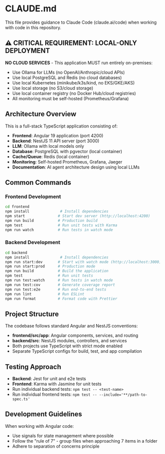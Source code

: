 # CLAUDE.md

This file provides guidance to Claude Code (claude.ai/code) when working with code in this repository.

## ⚠️ CRITICAL REQUIREMENT: LOCAL-ONLY DEPLOYMENT
**NO CLOUD SERVICES** - This application MUST run entirely on-premises:
- Use Ollama for LLMs (no OpenAI/Anthropic/cloud APIs)
- Use local PostgreSQL and Redis (no cloud databases)
- Use local Kubernetes (minikube/k3s/kind, no EKS/GKE/AKS)
- Use local storage (no S3/cloud storage)
- Use local container registry (no Docker Hub/cloud registries)
- All monitoring must be self-hosted (Prometheus/Grafana)

## Architecture Overview

This is a full-stack TypeScript application consisting of:
- **Frontend**: Angular 19 application (port 4200)
- **Backend**: NestJS 11 API server (port 3000)
- **LLM**: Ollama with local models only
- **Database**: PostgreSQL with pgvector (local container)
- **Cache/Queue**: Redis (local container)
- **Monitoring**: Self-hosted Prometheus, Grafana, Jaeger
- **Documentation**: AI agent architecture design using local LLMs

## Common Commands

### Frontend Development
```bash
cd frontend
npm install              # Install dependencies
npm start               # Start dev server (http://localhost:4200)
npm run build           # Production build
npm test                # Run unit tests with Karma
npm run watch           # Run tests in watch mode
```

### Backend Development
```bash
cd backend
npm install              # Install dependencies
npm run start:dev       # Start with watch mode (http://localhost:3000)
npm run start:prod      # Production mode
npm run build           # Build the application
npm test                # Run unit tests
npm run test:watch      # Run tests in watch mode
npm run test:cov        # Generate coverage report
npm run test:e2e        # Run end-to-end tests
npm run lint            # Run ESLint
npm run format          # Format code with Prettier
```

## Project Structure

The codebase follows standard Angular and NestJS conventions:
- **frontend/src/app**: Angular components, services, and routing
- **backend/src**: NestJS modules, controllers, and services
- Both projects use TypeScript with strict mode enabled
- Separate TypeScript configs for build, test, and app compilation

## Testing Approach

- **Backend**: Jest for unit and e2e tests
- **Frontend**: Karma with Jasmine for unit tests
- Run individual backend tests: `npm test -- <test-name>`
- Run individual frontend tests: `npm test -- --include='**/path-to-spec.ts'`

## Development Guidelines

When working with Angular code:
- Use signals for state management where possible
- Follow the "rule of 7" - group files when approaching 7 items in a folder
- Adhere to separation of concerns principle
